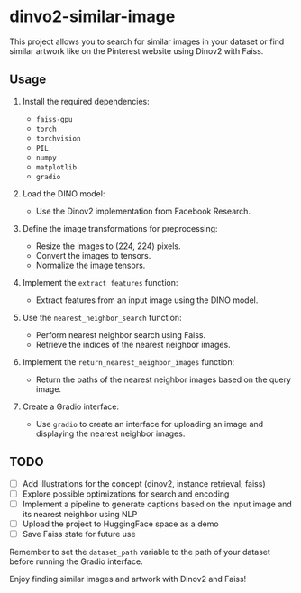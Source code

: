# dinvo2-similar-image

This project allows you to search for similar images in your dataset or find similar artwork like on the Pinterest website using Dinov2 with Faiss.

## Usage

1. Install the required dependencies:
   - `faiss-gpu`
   - `torch`
   - `torchvision`
   - `PIL`
   - `numpy`
   - `matplotlib`
   - `gradio`

2. Load the DINO model:
   - Use the Dinov2 implementation from Facebook Research.

3. Define the image transformations for preprocessing:
   - Resize the images to (224, 224) pixels.
   - Convert the images to tensors.
   - Normalize the image tensors.

4. Implement the `extract_features` function:
   - Extract features from an input image using the DINO model.

5. Use the `nearest_neighbor_search` function:
   - Perform nearest neighbor search using Faiss.
   - Retrieve the indices of the nearest neighbor images.

6. Implement the `return_nearest_neighbor_images` function:
   - Return the paths of the nearest neighbor images based on the query image.

7. Create a Gradio interface:
   - Use `gradio` to create an interface for uploading an image and displaying the nearest neighbor images.

## TODO

- [ ] Add illustrations for the concept (dinov2, instance retrieval, faiss)
- [ ] Explore possible optimizations for search and encoding
- [ ] Implement a pipeline to generate captions based on the input image and its nearest neighbor using NLP
- [ ] Upload the project to HuggingFace space as a demo
- [ ] Save Faiss state for future use

Remember to set the `dataset_path` variable to the path of your dataset before running the Gradio interface.

Enjoy finding similar images and artwork with Dinov2 and Faiss!